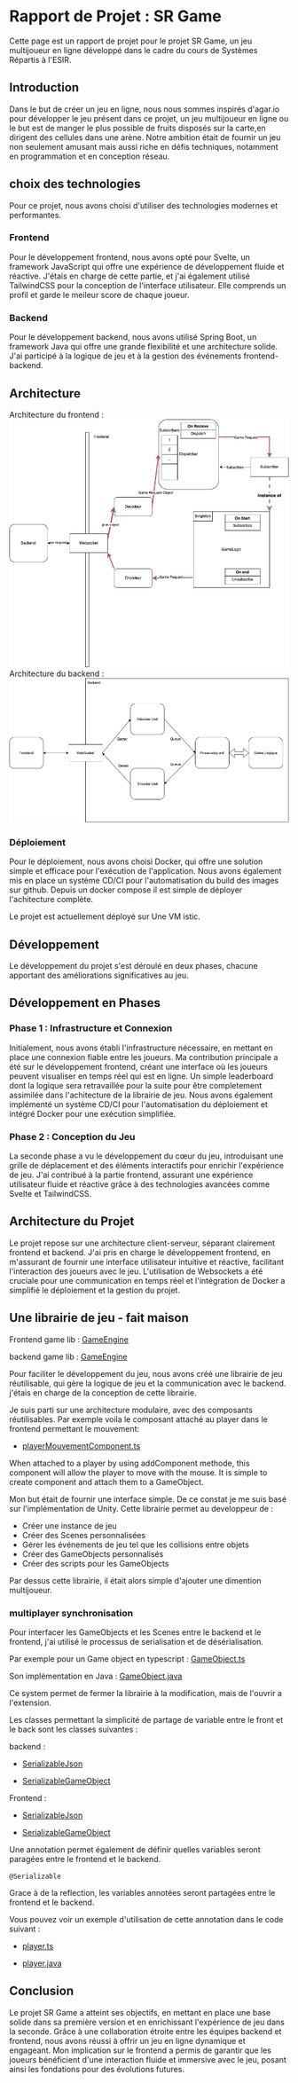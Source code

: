 # Rapport de Projet : SR Game

Cette page est un rapport de projet pour le projet SR Game, un jeu multijoueur en ligne développé dans le cadre du cours de Systèmes Répartis à l'ESIR.


## Introduction
Dans le but de créer un jeu en ligne, nous nous sommes inspirés d'agar.io pour développer le jeu présent dans ce projet, un jeu multijoueur en ligne ou le but est de manger le plus possible de fruits disposés sur la carte,en dirigent des cellules dans une arène. 
Notre ambition était de fournir un jeu non seulement amusant mais aussi riche en défis techniques, notamment en programmation et en conception réseau.

## choix des technologies
Pour ce projet, nous avons choisi d'utiliser des technologies modernes et performantes.

### Frontend
Pour le développement frontend, nous avons opté pour Svelte, un framework JavaScript qui offre une expérience de développement fluide et réactive. J'étais en charge de cette partie, et j'ai également utilisé TailwindCSS pour la conception de l'interface utilisateur. Elle comprends un profil et garde le meileur score de chaque joueur.



### Backend
Pour le développement backend, nous avons utilisé Spring Boot, un framework Java qui offre une grande flexibilité et une architecture solide. J'ai participé à la logique de jeu et à la gestion des événements frontend-backend.


## Architecture

Architecture du frontend :
![Frontend Architecture](./image/Fronted.png)
Architecture du backend : 
![Backend Architecture](./image/Diagramme%20sans%20nom.drawio.png)



### Déploiement
Pour le déploiement, nous avons choisi Docker, qui offre une solution simple et efficace pour l'exécution de l'application. Nous avons également mis en place un système CD/CI pour l'automatisation du build des images sur github. Depuis un docker compose il est simple de déployer l'achitecture complète.

Le projet est actuellement déployé sur Une VM istic.

## Développement
Le développement du projet s'est déroulé en deux phases, chacune apportant des améliorations significatives au jeu.

## Développement en Phases

### Phase 1 : Infrastructure et Connexion
Initialement, nous avons établi l'infrastructure nécessaire, en mettant en place une connexion fiable entre les joueurs.
Ma contribution principale a été sur le développement frontend, créant une interface où les joueurs peuvent visualiser en temps réel qui est en ligne. Un simple leaderboard dont la logique sera retravaillée pour la suite pour être completement assimilée dans l'achitecture de la librairie de jeu.
Nous avons également implémenté un système CD/CI pour l'automatisation du déploiement et intégré Docker pour une exécution simplifiée.

### Phase 2 : Conception du Jeu
La seconde phase a vu le développement du cœur du jeu, introduisant une grille de déplacement et des éléments interactifs pour enrichir l'expérience de jeu. 
J'ai contribué à la partie frontend, assurant une expérience utilisateur fluide et réactive grâce à des technologies avancées comme Svelte et TailwindCSS.

## Architecture du Projet

Le projet repose sur une architecture client-serveur, séparant clairement frontend et backend. 
J'ai pris en charge le développement frontend, en m'assurant de fournir une interface utilisateur intuitive et réactive, facilitant l'interaction des joueurs avec le jeu.
L'utilisation de Websockets a été cruciale pour une communication en temps réel et l'intégration de Docker a simplifié le déploiement et la gestion du projet.

## Une librairie de jeu - fait maison

Frontend game lib : [GameEngine](https://github.com/SR-Distributed-Game/Frontend/tree/main/src/lib/GameEngine)

backend game lib : [GameEngine](https://github.com/SR-Distributed-Game/Backend/tree/main/src/main/java/org/esir/backend/GameEngine)

Pour faciliter le développement du jeu, nous avons créé une librairie de jeu réutilisable, qui gère la logique de jeu et la communication avec le backend. j'étais en charge de la conception de cette librairie. 

Je suis parti sur une architecture modulaire, avec des composants réutilisables.
Par exemple voila le composant attaché au player dans le frontend permettant le mouvement: 

- [playerMouvementComponent.ts](https://github.com/SR-Distributed-Game/Frontend/blob/main/src/lib/GameEngine/Components/PlayerMovementMouseComponent.ts)

When attached to a player by using addComponent methode, this component will allow the player to move with the mouse. It is simple to create component and attach them to a GameObject.

 Mon but était de fournir une interface simple. De ce constat je me suis basé sur l'implémentation de Unity. Cette librairie permet au developpeur de :

- Créer une instance de jeu
- Créer des Scenes personnalisées
- Gérer les événements de jeu tel que les collisions entre objets
- Créer des GameObjects personnalisés
- Créer des scripts pour les GameObjects

Par dessus cette librairie, il était alors simple d'ajouter une dimention multijoueur.

### multiplayer synchronisation

Pour interfacer les GameObjects et les Scenes entre le backend et le frontend, j'ai utilisé le processus de serialisation et de désérialisation.

Par exemple pour un Game object en typescript :
[GameObject.ts](https://github.com/SR-Distributed-Game/Frontend/blob/main/src/lib/GameEngine/GameObject.ts)

Son implémentation en Java :
[GameObject.java](https://github.com/SR-Distributed-Game/Backend/blob/main/src/main/java/org/esir/backend/GameEngine/GameObject.java)

Ce system permet de fermer la librairie à la modification, mais de l'ouvrir a l'extension.

Les classes permettant la simplicité de partage de variable entre le front et le back sont les classes suivantes : 

backend : 
- [SerializableJson](https://github.com/SR-Distributed-Game/Backend/blob/main/src/main/java/org/esir/backend/GameEngine/JsonSerializable.java)

- [SerializableGameObject](https://github.com/SR-Distributed-Game/Backend/blob/main/src/main/java/org/esir/backend/GameEngine/SerializableGameObject.java)

Frontend :

- [SerializableJson](https://github.com/SR-Distributed-Game/Backend/blob/main/src/main/java/org/esir/backend/GameEngine/JsonSerializable.java)


- [SerializableGameObject](https://github.com/SR-Distributed-Game/Frontend/blob/main/src/lib/GameEngine/SerializableGameObject.ts)


Une annotation permet également de définir quelles variables seront paragées entre le frontend et le backend.

```
@Serializable
```
Grace à de la reflection, les variables annotées seront partagées entre le frontend et le backend.


 Vous pouvez voir un exemple d'utilisation de cette annotation dans le code suivant :

- [player.ts](https://github.com/SR-Distributed-Game/Frontend/blob/main/src/lib/implementedGames/player.ts)

- [player.java](https://github.com/SR-Distributed-Game/Backend/blob/main/src/main/java/org/esir/backend/ImplementedGame/player.java)

## 


## Conclusion

Le projet SR Game a atteint ses objectifs, en mettant en place une base solide dans sa première version et en enrichissant l'expérience de jeu dans la seconde. 
Grâce à une collaboration étroite entre les équipes backend et frontend, nous avons réussi à offrir un jeu en ligne dynamique et engageant. 
Mon implication sur le frontend a permis de garantir que les joueurs bénéficient d'une interaction fluide et immersive avec le jeu, posant ainsi les fondations pour des évolutions futures.

